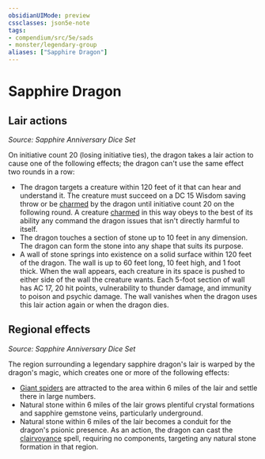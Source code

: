 ```yaml
---
obsidianUIMode: preview
cssclasses: json5e-note
tags:
- compendium/src/5e/sads
- monster/legendary-group
aliases: ["Sapphire Dragon"]
---
```

# Sapphire Dragon

## Lair actions
_Source: Sapphire Anniversary Dice Set_

On initiative count 20 (losing initiative ties), the dragon takes a lair action to cause one of the following effects; the dragon can't use the same effect two rounds in a row:

- The dragon targets a creature within 120 feet of it that can hear and understand it. The creature must succeed on a DC 15 Wisdom saving throw or be [charmed](2-Mechanics/CLI/rules/conditions.md#Charmed) by the dragon until initiative count 20 on the following round. A creature [charmed](2-Mechanics/CLI/rules/conditions.md#Charmed) in this way obeys to the best of its ability any command the dragon issues that isn't directly harmful to itself.  
- The dragon touches a section of stone up to 10 feet in any dimension. The dragon can form the stone into any shape that suits its purpose.  
- A wall of stone springs into existence on a solid surface within 120 feet of the dragon. The wall is up to 60 feet long, 10 feet high, and 1 foot thick. When the wall appears, each creature in its space is pushed to either side of the wall the creature wants. Each 5-foot section of wall has AC 17, 20 hit points, vulnerability to thunder damage, and immunity to poison and psychic damage. The wall vanishes when the dragon uses this lair action again or when the dragon dies.  

## Regional effects
_Source: Sapphire Anniversary Dice Set_

The region surrounding a legendary sapphire dragon's lair is warped by the dragon's magic, which creates one or more of the following effects:

- [Giant spiders](2-Mechanics/CLI/bestiary/beast/giant-spider.md) are attracted to the area within 6 miles of the lair and settle there in large numbers.  
- Natural stone within 6 miles of the lair grows plentiful crystal formations and sapphire gemstone veins, particularly underground.  
- Natural stone within 6 miles of the lair becomes a conduit for the dragon's psionic presence. As an action, the dragon can cast the [clairvoyance](2-Mechanics/CLI/spells/clairvoyance.md) spell, requiring no components, targeting any natural stone formation in that region.